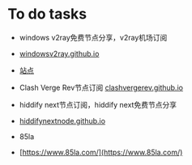 # To do tasks



- windows v2ray免费节点分享，v2ray机场订阅
- [windowsv2ray.github.io](https://github.com/windowsv2ray/windowsv2ray.github.io)
- [站点](https://windowsv2ray.github.io/)

- Clash Verge Rev节点订阅
[clashvergerev.github.io](https://github.com/clashvergerev/clashvergerev.github.io)

- hiddify next节点订阅，hiddify next免费节点分享
- [hiddifynextnode.github.io](https://github.com/hiddifynextnode/hiddifynextnode.github.io)

- 85la
- [https://www.85la.com/](https://www.85la.com/)
